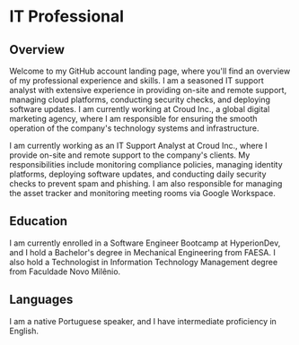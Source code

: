 # IT Professional

## Overview

Welcome to my GitHub account landing page, where you'll find an overview of my professional experience and skills. I am a seasoned IT support analyst with extensive experience in providing on-site and remote support, managing cloud platforms, conducting security checks, and deploying software updates. I am currently working at Croud Inc., a global digital marketing agency, where I am responsible for ensuring the smooth operation of the company's technology systems and infrastructure.

I am currently working as an IT Support Analyst at Croud Inc., where I provide on-site and remote support to the company's clients. My responsibilities include monitoring compliance policies, managing identity platforms, deploying software updates, and conducting daily security checks to prevent spam and phishing. I am also responsible for managing the asset tracker and monitoring meeting rooms via Google Workspace.


## Education
I am currently enrolled in a Software Engineer Bootcamp at HyperionDev, and I hold a Bachelor's degree in Mechanical Engineering from FAESA. I also hold a Technologist in Information Technology Management degree from Faculdade Novo Milênio.


## Languages
I am a native Portuguese speaker, and I have intermediate proficiency in English.
